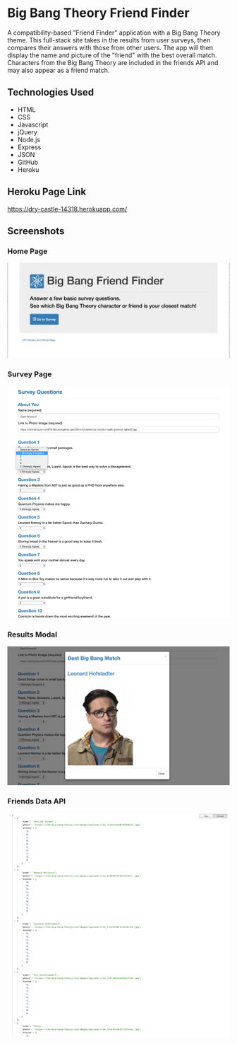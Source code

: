 # Big Bang Theory Friend Finder
A compatibility-based "Friend Finder" application with a Big Bang Theory theme. This full-stack site takes in the results from user surveys, then compares their answers with those from other users. The app will then display the name and picture of the "friend" with the best overall match. Characters from the Big Bang Theory are included in the friends API and may also appear as a friend match.

## Technologies Used

* HTML
* CSS
* Javascript
* jQuery
* Node.js
* Express
* JSON
* GitHub
* Heroku

## Heroku Page Link

https://dry-castle-14318.herokuapp.com/

## Screenshots

### Home Page
![Alt text](images/home.png)

### Survey Page
![Alt text](images/survey.png)

### Results Modal
![Alt text](images/results.png)

### Friends Data API
![Alt text](images/api.png)